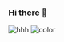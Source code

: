 ### Hi there 👋

![hhh](https://github-readme-stats.vercel.app/api?username=ZJH-hhh)
![color](https://github-readme-stats.vercel.app/api?username=ZJH-hhh&theme=dark)
